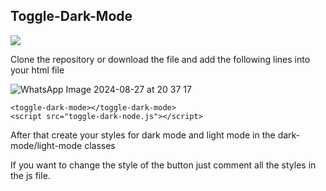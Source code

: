 ## Toggle-Dark-Mode

![](https://github.com/user-attachments/assets/41e71754-592f-4d89-8b53-d0505fa04020)



<p> Clone the repository or download the file and add the following lines into your html file</p>

![WhatsApp Image 2024-08-27 at 20 37 17](https://github.com/user-attachments/assets/549d64d4-527f-4955-8f07-b0b71b8249a2)

```    
<toggle-dark-mode></toggle-dark-mode>
<script src="toggle-dark-node.js"></script>
```

<p> After that create your styles for dark mode and light mode in the dark-mode/light-mode classes </p>

<p> If you want to change the style of the button just comment all the styles in the js file. </p>
